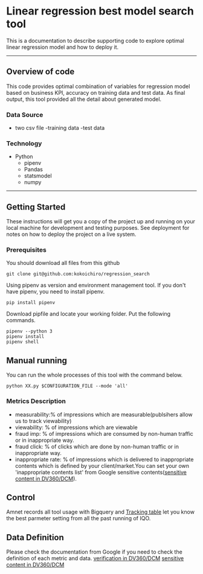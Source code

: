 # Linear regression best model search tool

This is a documentation to describe supporting code to explore optimal linear regression model and how to deploy it.
***

## Overview of code
This code provides optimal combination of variables for regression model based on business KPI, accuracy on training data and test data.
As final output, this tool provided all the detail about generated model.

### Data Source
* two csv file
	-training data
	-test data

### Technology
* Python
	- pipenv
	- Pandas
	- statsmodel
	- numpy


***
## Getting Started

These instructions will get you a copy of the project up and running on your local machine for development and testing purposes. See deployment for notes on how to deploy the project on a live system.


### Prerequisites
You should download all files from this github
```
git clone git@github.com:kokoichiro/regression_search
```

Using pipenv as version and environment management tool.
If you don't have pipenv, you need to install pipenv.
```
pip install pipenv
```

Download pipfile and locate your working folder.
Put the following commands.
```
pipenv --python 3
pipenv install
pipenv shell
```


## Manual running
You can run the whole processes of this tool with the command below.
```
python XX.py $CONFIGURATION_FILE --mode 'all'
```


### Metrics Description
* measurability:% of impressions which are measurable(publsihers allow us to track viewability)
* viewability: % of impressions which are viewable
* fraud imp: % of impressions which are consumed by non-human traffic or in inappropriate way.
* fraud click: % of clicks which are done by non-human traffic or in inappropriate way.
* inappropriate rate: % of impressions which is delivered to inappropriate contents which is defined by your client/market.You can set your own 'inappropriate contents list' from Google sensitive contents([sensitive content in DV360/DCM]).

## Control
Amnet records all tool usage with Bigquery and [Tracking table] let you know the best parmeter setting from all the past running of IQO.

## Data Definition
Please check the documentation from Google if you need to check the definition of each metric and data.
[verification in DV360/DCM]
[sensitive content in DV360/DCM]



[jupyter notebook]: https://github.com/dan-global/iqo-google/blob/master/IQO%20data%20extraction-dataintegration-20181123.ipynb
[configiration sample file]: https://github.com/dan-global/iqo-google/blob/master/configuration/configuration_sample.yml
[the example of visualisation]: https://datastudio.google.com/reporting/1BUrFFqcXYGmDTO0732BK2eAYy6wsi5xs/page/f0xc
[sensitive content in DV360/DCM]: https://support.google.com/displayvideo/answer/6327207?hl=en
[verification in DV360/DCM]: https://support.google.com/displayvideo/answer/3271318?hl=en&ref_topic=4390839
[Apache Airflow]: https://airflow.apache.org/
[Docker]: https://www.docker.com/
[Tracking table]: https://bigquery.cloud.google.com/table/iprospect-global-data-lake:iqo_manchester_all.iqo_manchester_all?pli=1